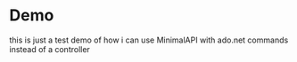# Demo

this is just a test demo of how i can use MinimalAPI with ado.net commands instead of a controller

